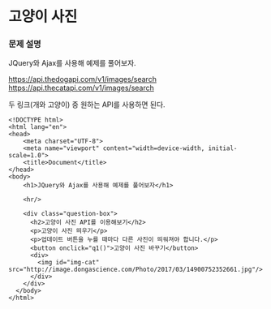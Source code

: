# 고양이 사진

### 문제 설명

JQuery와 Ajax를 사용해 예제를 풀어보자.

https://api.thedogapi.com/v1/images/search
https://api.thecatapi.com/v1/images/search

두 링크(개와 고양이) 중 원하는 API를 사용하면 된다.

```
<!DOCTYPE html>
<html lang="en">
<head>
    <meta charset="UTF-8">
    <meta name="viewport" content="width=device-width, initial-scale=1.0">
    <title>Document</title>
</head>
<body>
    <h1>JQuery와 Ajax를 사용해 예제를 풀어보자</h1>

    <hr/>

    <div class="question-box">
      <h2>고양이 사진 API를 이용해보기</h2>
      <p>고양이 사진 띄우기</p>
      <p>업데이트 버튼을 누를 때마다 다른 사진이 띄워져야 합니다.</p>
      <button onclick="q1()">고양이 사진 바꾸기</button>
      <div>
        <img id="img-cat" src="http://image.dongascience.com/Photo/2017/03/14900752352661.jpg"/>
      </div>
    </div>
  </body>
</html>
```
